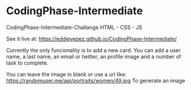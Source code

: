 # CodingPhase-Intermediate
CodingPhase-Intermediate-Challange
HTML - CSS - JS

See it live at:
https://eddieyepez.github.io/CodingPhase-Intermediate/

Currently the only funcionality is to add a new card.
You can add a user name, a last name, an email or twitter, an profile image and a number of task to complete.

You can leave the image in blank or use a url like:
https://randomuser.me/api/portraits/women/49.jpg
To generate an image
